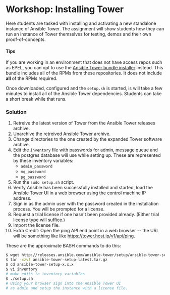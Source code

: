 # Workshop: Installing Tower

Here students are tasked with installing and activating a new standalone instance of Ansible Tower. The assignment will show students how they can run an instance of Tower themselves for testing, demos and their own proof-of-concepts. 

#### Tips

If you are working in an environment that does not have access repos such as EPEL, you can opt to use the [Ansible Tower bundle installer](http://releases.ansible.com/ansible-tower/setup-bundle/ansible-tower-setup-bundle-latest.el7.tar.gz) instead. This bundle includes all of the RPMs from these repositories. It does not include **all** of the RPMs required.

Once downloaded, configured and the `setup.sh` is started, is will take a few minutes to install all of the Ansible Tower dependencies. Students can take a short break while that runs.

### Solution

1. Retreive the latest version of Tower from the Ansible Tower releases archive.
2. Unarchive the retreived Ansible Tower archive.
3. Change directories to the one created by the expanded Tower software archive.
4. Edit the `inventory` file with passwords for admin, message queue and the postgres database will use while setting up. These are represented by these inventory variables:
    * `admin_password` 
    * `mq_password`
    * `pg_password`
5. Run the `sudo setup.sh` script.
6. Verify Ansible has been successfully installed and started, load the Ansible Tower UI in a web browser using the control machine IP address. 
7. Sign in as the admin user with the password created in the installation process. You will be prompted for a license.
8. Request a trial license if one hasn't been provided already. (Either trial license type will suffice.)
9. Import the license file.
10. Extra Credit: Open the ping API end point in a web browser -- the URL will be something like like https://tower.host.ip/v1/api/ping.

These are the approximate BASH commands to do this:

```bash
$ wget http://releases.ansible.com/ansible-tower/setup/ansible-tower-setup-latest.tar.gz
$ tar -xzvf ansible-tower-setup-latest.tar.gz
$ cd ansible-tower-setup-x.x.x
$ vi inventory
# make edits to inventory variables
$ ./setup.sh
# Using your browser sign into the Ansible Tower UI 
# as admin and setup the instance with a license file.
```
